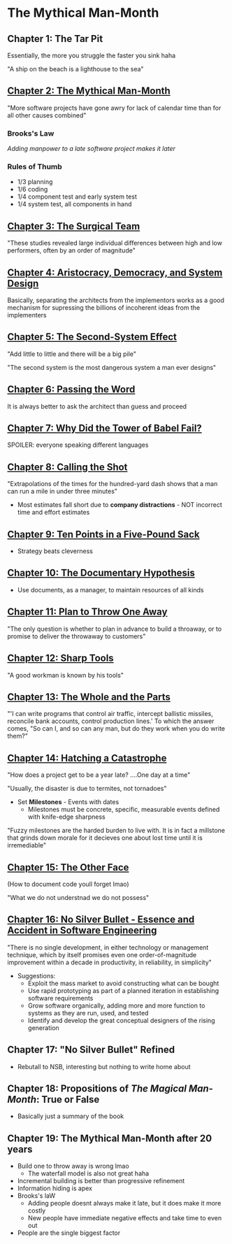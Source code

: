 # The Mythical Man-Month

## Chapter 1: The Tar Pit

Essentially, the more you struggle the faster you sink haha

"A ship on the beach is a lighthouse to the sea"

## [Chapter 2: The Mythical Man-Month](./CHAPTER_2.md)

"More software projects have gone awry for lack of calendar time than for all other causes combined"

### Brooks's Law

*Adding manpower to a late software project makes it later*

### Rules of Thumb

* 1/3 planning
* 1/6 coding
* 1/4 component test and early system test
* 1/4 system test, all components in hand

## [Chapter 3: The Surgical Team](./CHAPTER_3.md)

"These studies revealed large individual differences between high and low performers, often by an order of magnitude"

## [Chapter 4: Aristocracy, Democracy, and System Design](./CHAPTER_4.md)

Basically, separating the architects from the implementors works as a good mechanism for supressing the billions of incoherent ideas from the implementers

## [Chapter 5: The Second-System Effect](./CHAPTER_5.md)

"Add little to little and there will be a big pile"

"The second system is the most dangerous system a man ever designs"

## [Chapter 6: Passing the Word](./CHAPTER_6.md)

It is always better to ask the architect than guess and proceed

## [Chapter 7: Why Did the Tower of Babel Fail?](./CHAPTER_7.md)

SPOILER: everyone speaking different languages

## [Chapter 8: Calling the Shot](./CHAPTER_8.md)

"Extrapolations of the times for the hundred-yard dash shows that a man can run a mile in under three minutes"

* Most estimates fall short due to **company distractions** - NOT incorrect time and effort estimates

## [Chapter 9: Ten Points in a Five-Pound Sack](./CHAPTER_9.md)

* Strategy beats cleverness

## [Chapter 10: The Documentary Hypothesis](./CHAPTER_10.md)

* Use documents, as a manager, to maintain resources of all kinds

## [Chapter 11: Plan to Throw One Away](./CHAPTER_11.md)

"The only question is whether to plan in advance to build a throaway, or to promise to deliver the throwaway to customers"

## [Chapter 12: Sharp Tools](./CHAPTER_12.md)

"A good workman is known by his tools"

## [Chapter 13: The Whole and the Parts](./CHAPTER_13.md)

"'I can write programs that control air traffic, intercept ballistic missiles, reconcile bank accounts, control production lines.' To which the answer comes, "So can I, and so can any man, but do they work when you do write them?"

## [Chapter 14: Hatching a Catastrophe](./CHAPTER_14.md)

"How does a project get to be a year late? ....One day at a time"

"Usually, the disaster is due to termites, not tornadoes"

* Set **Milestones** - Events with dates
  * Milestones must be concrete, specific, measurable events defined with knife-edge sharpness

"Fuzzy milestones are the harded burden to live with. It is in fact a millstone that grinds down morale for it decieves one about lost time until it is irremediable"

## [Chapter 15: The Other Face](./CHAPTER_15.md)

(How to document code youll forget lmao)

"What we do not understnad we do not possess"

## [Chapter 16: No Silver Bullet - Essence and Accident in Software Engineering](./CHAPTER_16.md)

"There is no single development, in either technology or management technique, which by itself promises even one order-of-magnitude improvement within a decade in productivity, in reliability, in simplicity"

* Suggestions:
  * Exploit the mass market to avoid constructing what can be bought
  * Use rapid prototyping as part of a planned iteration in establishing software requirements
  * Grow software organically, adding more and more function to systems as they are run, used, and tested
  * Identify and develop the great conceptual designers of the rising generation

## Chapter 17: "No Silver Bullet" Refined

* Rebutall to NSB, interesting but nothing to write home about

## Chapter 18: Propositions of *The Magical Man-Month*: True or False

* Basically just a summary of the book

## Chapter 19: The Mythical Man-Month after 20 years

* Build one to throw away is wrong lmao
  * The waterfall model is also not great haha
* Incremental building is better than progressive refinement
* Information hiding is apex
* Brooks's laW
  * Adding people doesnt always make it late, but it does make it more costly
  * New people have immediate negative effects and take time to even out
* People are the single biggest factor
